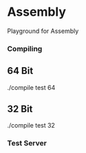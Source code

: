 # Assembly
Playground for Assembly

### Compiling

64 Bit
---
./compile test 64

32 Bit
---
./compile test 32

### Test Server

[logo]: https://github.com/cyberminivan/asm/raw/master/src/common/images/icon48.png "OpenSec Test Server"
